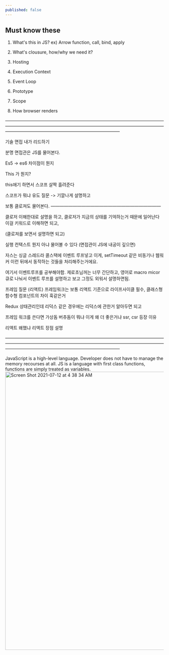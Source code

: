 ```yaml
---
published: false
---
```

## Must know these

1. What's this in JS? ex) Arrow function, call, bind, apply 

2. What's clousure, how/why we need it?

3. Hosting 

4. Execution Context 

5. Event Loop

6. Prototype

7. Scope

8. How browser renders

——————————————————————————————————————————————————————————————————————————————————————————————————

기술 면접 내가 리드하기

분명 면접관은 JS를 물어본다.

Es5 -> es6 차이점이 뭔지 

This 가 뭔지?

this애기 하면서 스코프 살짝 흘려준다 

스코프가 뭐냐 유도 질문 -> 기깔나게 설명하고

보통 클로져도 물어본다.
—————————————————————————

클로저 이해한대로 설명을 하고, 클로저가 지금의 상태를 기억하는거 때문에 일어난다 이걸 키워드로 이해하면 되고, 

(클로져를 보면서 설명하면 되고)

실행 컨택스트 뭔지 아냐 물어볼 수 있다 (면접관이 JS에 내공이 깊으면)

자스는 싱글 스레드라 콜스택에 이벤트 루프넣고 이게, setTimeout 같은 비동기나 웹워커 이런 뒤에서 동작하는 것들을 처리해주는거에요. 

여기서 이벤트루프를 공부해야함. 제로초님꺼는 너무 간단하고, 영어로 macro micor 큐로 나눠서 이벤트 루프를 설명하고 보고 그정도 외워서 설명하면됨. 

프레임 질문 (리액트)
프레임워크는 보통 리액트 기준으로 라이프사이클 필수, 클래스형 함수형 컴포넌트의 차이 훅같은거 

Redux 상태관리인데 리덕스 같은 경우에는 리덕스에 관한거 알아두면 되고 

프레임 워크를 쓴다면 가상돔 버츄돔이 뭐냐 이게 왜 더 좋은거냐 ssr, csr 등장 이유 

리액트 왜했냐 리액트 장점 설명 

——————————————————————————————————————————————————————————————————————————————————————————————————

JavaScript is a high-level language. Developer does not have to manage the memory recourses at all. 
JS is a language with first class functions, functions are simply treated as variables. 
<img width="882" alt="Screen Shot 2021-07-12 at 4 38 34 AM" src="https://user-images.githubusercontent.com/40842018/125208046-2a3fe100-e2cb-11eb-9488-65201a175b4c.png">


